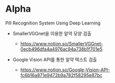 # Alpha
Pill Recognition System Using Deep Learning

- SmallerVGGnet을 이용한 알약 모양 검출 
  - https://www.notion.so/SmallerVGGnet-0ecb496dfa4a4976ac94a738b1f701e5

- Google Vision API를 통한 알약 텍스트 검출
  - https://www.notion.so/Google-Vision-API-fc6b16a871e9472b9a782f58295e87bc
